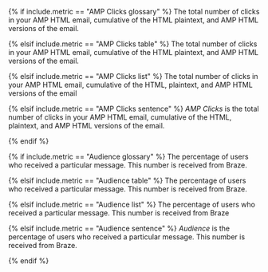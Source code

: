 <!-- 

Use this template for creating metric definitions:

{% if include.metric == "METRIC_NAME glossary" %}
Definition formatted for a glossary.

{% elsif include.metric == "METRIC_NAME table" %}
Definition formatted for the "Description" column of a table.

{% elsif include.metric == "METRIC_NAME list" %}
Definition formatted for a bullet point list.

{% elsif include.metric == "METRIC_NAME sentence" %}
Definition formatted in a complete sentence to insert into a paragraph.

{% endif %}

-->

<!-- AMP Clicks -->

{% if include.metric == "AMP Clicks glossary" %}
The total number of clicks in your AMP HTML email, cumulative of the HTML plaintext, and AMP HTML versions of the email. 

{% elsif include.metric == "AMP Clicks table" %}
The total number of clicks in your AMP HTML email, cumulative of the HTML plaintext, and AMP HTML versions of the email. 

{% elsif include.metric == "AMP Clicks list" %}
The total number of clicks in your AMP HTML email, cumulative of the HTML, plaintext, and AMP HTML versions of the email

{% elsif include.metric == "AMP Clicks sentence" %}
*AMP Clicks* is the total number of clicks in your AMP HTML email, cumulative of the HTML, plaintext, and AMP HTML versions of the email.

{% endif %}

<!-- Audience -->

{% if include.metric == "Audience glossary" %}
The percentage of users who received a particular message. This number is received from Braze.

{% elsif include.metric == "Audience table" %}
The percentage of users who received a particular message. This number is received from Braze.

{% elsif include.metric == "Audience list" %}
The percentage of users who received a particular message. This number is received from Braze

{% elsif include.metric == "Audience sentence" %}
*Audience* is the percentage of users who received a particular message. This number is received from Braze.

{% endif %}